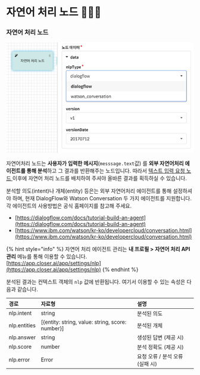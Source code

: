 # 자연어 처리 노드 👩🏻‍🔬

### **자연어 처리 노드**   <a id="nlp-node"></a>

![&#xC790;&#xC5F0;&#xC5B4; &#xCC98;&#xB9AC; &#xB178;&#xB4DC;](../../../.gitbook/assets/guide_%20%2811%29.png)

자연어처리 노드는 **사용자가 입력한 메시지**\(`messsage.text`값\) 를 **외부 자연어처리 에이전트를 통해 분석**하고 그 결과를 반환해주는 노드입니다. 따라서 [텍스트 입력 요청 노드 ](request.md#text)이후에 자연어 처리 노드를 배치하여 주셔야 올바른 결과를 획득하실 수 있습니다.

분석할 의도\(intent\)나 개체\(entity\) 등은는 외부 자연어처리 에이전트를 통해 설정하셔야 하며, 현재 DialogFlow와 Watson Conversation 두 가지 에이전트를 지원합니다. 각 에이전트의 사용방법은 공식 홈페이지를 참고해 주세요.

* [https://dialogflow.com/docs/tutorial-build-an-agent](https://dialogflow.com/docs/tutorial-build-an-agent) 
* [https://www.ibm.com/watson/kr-ko/developercloud/conversation.html](https://www.ibm.com/watson/kr-ko/developercloud/conversation.html)

{% hint style="info" %}
자연어 처리 에이전트 관리는 **내 프로필 &gt; 자연어 처리 API 관리** 메뉴를 통해 이용할 수 있습니다.  
[https://app.closer.ai/app/settings/nlp](https://app.closer.ai/app/settings/nlp) 
{% endhint %}

분석된 결과는 컨텍스트 객체의 `nlp` 값에 반환됩니다. 여기서 이용할 수 있는 속성은 다음과 같습니다. 

| 경로 | 자료형 | 설명 |
| :--- | :--- | :--- |
| nlp.intent | string | 분석된 의도 |
| nlp.entities | \[{entity: string, value: string, score: number}\] | 분석된 개체 |
| nlp.answer | string | 생성된 답변 \(제공 시\) |
| nlp.score | number | 분석 정확도 \(제공 시\) |
| nlp.error | Error | 요청 오류 / 분석 오류 \(실패 시\) |



